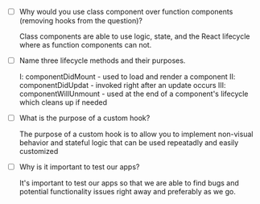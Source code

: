 - [ ] Why would you use class component over function components (removing hooks from the question)?

    Class components are able to use logic, state, and the React lifecycle where as function components can not.

- [ ] Name three lifecycle methods and their purposes.

    I: componentDidMount - used to load and render a component
    II: componentDidUpdat - invoked right after an update occurs
    III: componentWillUnmount - used at the end of a component's lifecycle which cleans up if needed

- [ ] What is the purpose of a custom hook?

    The purpose of a custom hook is to allow you to implement non-visual behavior and stateful logic that can be used repeatadly and easily customized 

- [ ] Why is it important to test our apps?

    It's important to test our apps so that we are able to find bugs and potential functionality issues right away and preferably as we go.